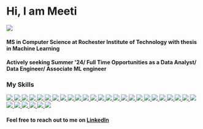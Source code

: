 # Hi, I am Meeti

![](https://komarev.com/ghpvc/?username=your-github-prajwalpatankar&color=blueviolet)

#### MS in Computer Science at Rochester Institute of Technology with thesis in Machine Learning

#### Actively seeking Summer '24/ Full Time Opportunities as a Data Analyst/ Data Engineer/ Associate ML engineer

<!--[![Meeti's GitHub stats](https://github-readme-stats.vercel.app/api?username=meetidixit)](https://github.com/meetidixt/github-readme-stats)-->

<!--<a href="https://github.com/meetidixit">
  <img align="center" src="https://github-readme-stats.vercel.app/api/top-langs/?username=meetidixit&theme=cobalt&langs_count=8&layout=compact" />
</a>-->

### My Skills
<a href="https://github.com/meetidixit">
<img src="https://img.shields.io/badge/python%20-%2314354C.svg?&style=for-the-badge&logo=python&logoColor=white"/>
</a>
<a href="https://github.com/meetidixit">
<img src="https://img.shields.io/badge/R-%23276DC3.svg?&style=for-the-badge&logo=R&logoColor=white"/>
</a>
<a href="https://github.com/meetidixit">
    <img src="https://img.shields.io/badge/MATLAB-%230076A8.svg?&style=for-the-badge&logo=mathworks&logoColor=white"/>
</a>

<a href="https://github.com/meetidixit">
<img src="https://img.shields.io/badge/java-%23ED8B00.svg?&style=for-the-badge&logo=java&logoColor=white"/>
</a>
<a href="https://github.com/meetidixit">
<img src="https://img.shields.io/badge/c%20-%23F05033.svg?&style=for-the-badge&logo=c%2B%2B&ogoColor=white"/>
</a>
<a href="https://github.com/meetidixit">
<img src="https://img.shields.io/badge/c++%20-%2300599C.svg?&style=for-the-badge&logo=c%2B%2B&ogoColor=white"/>
</a>
<a href="https://github.com/meetidixit">
<img src="https://img.shields.io/badge/html5%20-%23E34F26.svg?&style=for-the-badge&logo=html5&logoColor=white"/>
</a>
<a href="https://github.com/meetidixit">
<img src="https://img.shields.io/badge/css3%20-%231572B6.svg?&style=for-the-badge&logo=css3&logoColor=white"/>
</a>
<a href="https://github.com/meetidixit">
<img src="https://img.shields.io/badge/less%20-%231572B6.svg?&style=for-the-badge&logo=less&logoColor=white"/>
</a>
<!-- <a href="https://github.com/meetidixit">
<img src="https://img.shields.io/badge/bootstrap%20-%23563D7C.svg?&style=for-the-badge&logo=bootstrap&logoColor=white"/>
</a> -->
<a href="https://github.com/meetidixit">
<img src="https://img.shields.io/badge/javascript%20-%23323330.svg?&style=for-the-badge&logo=javascript&logoColor=%23F7DF1E"/>
</a>
<a href="https://github.com/meetidixit">
<img src="https://img.shields.io/badge/typescript%20-%23323330.svg?&style=for-the-badge&logo=typescript&logoColor=%23F7DF1E"/>
</a>
<a href="https://github.com/meetidixit">
<img src="https://img.shields.io/badge/git%20-%23F05033.svg?&style=for-the-badge&logo=git&logoColor=white"/>
</a>
<a href="https://github.com/meetidixit">
<img src="https://img.shields.io/badge/github%20-%23121011.svg?&style=for-the-badge&logo=github&logoColor=white"/>
</a>
<a href="https://github.com/meetidixit">
<img src="https://img.shields.io/badge/mysql-%2300f.svg?&style=for-the-badge&logo=mysql&logoColor=white"/>
</a>
<a href="https://github.com/meetidixit">
<img src="https://img.shields.io/badge/postgres-%23316192.svg?&style=for-the-badge&logo=postgresql&logoColor=white"/>
</a>
<a href="https://github.com/meetidixit">
<img src ="https://img.shields.io/badge/sqlite-%3121011.svg?&style=for-the-badge&logo=sqlite&logoColor=white"/>
</a>
<a href="https://github.com/meetidixit">
<img src="https://img.shields.io/badge/MongoDB-%2347A248.svg?&style=for-the-badge&logo=mongodb&logoColor=white"/>
</a>
<a href="https://github.com/meetidixit">
<img src="https://img.shields.io/badge/Angular-%23DD0031.svg?&style=for-the-badge&logo=angular&logoColor=white"/>
</a>
<a href="https://github.com/meetidixit">
<img src="https://img.shields.io/badge/CUDA-%2376B900.svg?&style=for-the-badge&logo=nvidia&logoColor=white"/>
</a>
<a href="https://github.com/meetidixit">
<img src="https://img.shields.io/badge/Jupyter%20-%23F37626.svg?&style=for-the-badge&logo=Jupyter&logoColor=white" />
</a>
<a href="https://github.com/meetidixit">
<img src="https://img.shields.io/badge/Keras%20-%23D00000.svg?&style=for-the-badge&logo=Keras&logoColor=white"/>
</a>
<a href="https://github.com/meetidixit">
<img src="https://img.shields.io/badge/TensorFlow%20-%23FF6F00.svg?&style=for-the-badge&logo=TensorFlow&logoColor=white" />
</a>
<a href="https://github.com/meetidixit">
<img src="https://img.shields.io/badge/PyTorch%20-%23EE4C2C.svg?&style=for-the-badge&logo=PyTorch&logoColor=white" />
</a>
<a href="https://github.com/meetidixit">
<img src="https://img.shields.io/badge/OpenCV-%235C3EE8.svg?&style=for-the-badge&logo=opencv&logoColor=white"/>
</a>
<a href="https://github.com/meetidixit">
<img src="https://img.shields.io/badge/pandas%20-%23150458.svg?&style=for-the-badge&logo=pandas&logoColor=white" />
</a>
<a href="https://github.com/meetidixit">
<img src="https://img.shields.io/badge/numpy-%23013243.svg?&style=for-the-badge&logo=numpy&logoColor=white"/>
</a>
<a href="https://github.com/meetidixit">
<img src="https://img.shields.io/badge/jax-%236e4ca1.svg?&style=for-the-badge&logo=jax&logoColor=white"/>
</a>
<a href="https://github.com/meetidixit">
<img src="https://img.shields.io/badge/Looker-%2336A64F.svg?&style=for-the-badge&logo=looker&logoColor=white"/>
</a>
<a href="https://github.com/meetidixit">
<img src="https://img.shields.io/badge/Domo-%23009EE3.svg?&style=for-the-badge&logo=domo&logoColor=white"/>
</a>
<a href="https://github.com/meetidixit">
<img src="https://img.shields.io/badge/Tableau-%23E97627.svg?&style=for-the-badge&logo=tableau&logoColor=white"/>
</a>
<a href="https://github.com/meetidixit">
<img src="https://img.shields.io/badge/Power%20BI-%23F2C811.svg?&style=for-the-badge&logo=powerbi&logoColor=white"/>
</a>


#### Feel free to reach out to me on [LinkedIn](https://www.linkedin.com/in/meeti-dixit/)
